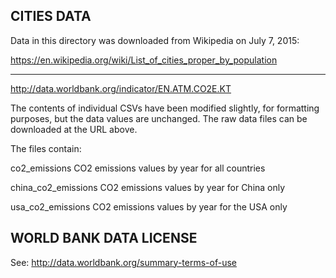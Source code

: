 ## CITIES DATA

Data in this directory was downloaded from Wikipedia on July 7, 2015:

https://en.wikipedia.org/wiki/List_of_cities_proper_by_population




***



http://data.worldbank.org/indicator/EN.ATM.CO2E.KT

The contents of individual CSVs have been modified slightly, for formatting purposes, but the data values are unchanged.  The raw data files can be downloaded at the URL above.

The files contain:

co2_emissions
CO2 emissions values by year for all countries

china_co2_emissions
CO2 emissions values by year for China only

usa_co2_emissions
CO2 emissions values by year for the USA only



## WORLD BANK DATA LICENSE

See: http://data.worldbank.org/summary-terms-of-use
